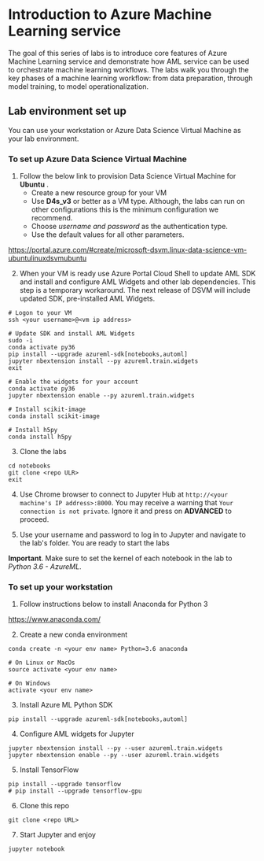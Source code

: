 # Introduction to Azure Machine Learning service
The goal of this series of labs is to introduce core features of Azure Machine Learning service and demonstrate how AML service can be used to orchestrate machine learning workflows. The labs  walk you through the key phases of a machine learning workflow: from data preparation, through model training, to model operationalization.


## Lab environment set up

You can use your workstation or Azure Data Science Virtual Machine as your lab environment.

### To set up Azure Data Science Virtual Machine

1. Follow the below link to provision Data Science Virtual Machine for **Ubuntu** . 
   - Create a new resource group for your VM
   - Use **D4s_v3** or better as a VM type. Although, the labs can run on other configurations this is the minimum configuration we recommend. 
   - Choose *username and password* as the authentication type. 
   - Use the default values for all other parameters.

 https://portal.azure.com/#create/microsoft-dsvm.linux-data-science-vm-ubuntulinuxdsvmubuntu

2. When your VM is ready use Azure Portal Cloud Shell to update AML SDK and install and configure AML Widgets and other lab dependencies. This step is a temporary workaround.
The next release of DSVM will include updated SDK, pre-installed AML Widgets.

```
# Logon to your VM
ssh <your username>@<vm ip address>

# Update SDK and install AML Widgets
sudo -i
conda activate py36 
pip install --upgrade azureml-sdk[notebooks,automl]
jupyter nbextension install --py azureml.train.widgets
exit

# Enable the widgets for your account
conda activate py36
jupyter nbextension enable --py azureml.train.widgets

# Install scikit-image
conda install scikit-image

# Install h5py
conda install h5py
```
3. Clone the labs
```
cd notebooks
git clone <repo ULR>
exit
```

4. Use Chrome browser to connect to Jupyter Hub at `http://<your machine's IP address>:8000`. 
You may receive a warning that `Your connection is not private`. Ignore it and press on **ADVANCED** to proceed.

5. Use your username and password to log in to Jupyter and navigate to the lab's folder. You are ready to start the labs


**Important**. Make sure to set the kernel of each notebook in the lab to *Python 3.6 - AzureML*.




### To set up your workstation

1. Follow instructions below to install Anaconda for Python 3

https://www.anaconda.com/

2. Create a new conda environment

```
conda create -n <your env name> Python=3.6 anaconda

# On Linux or MacOs
source activate <your env name>

# On Windows 
activate <your env name>
```

3. Install Azure ML Python SDK
```
pip install --upgrade azureml-sdk[notebooks,automl]
```

4. Configure AML widgets for Jupyter
```
jupyter nbextension install --py --user azureml.train.widgets
jupyter nbextension enable --py --user azureml.train.widgets
```

5. Install TensorFlow
```
pip install --upgrade tensorflow
# pip install --upgrade tensorflow-gpu
```

6. Clone this repo
```
git clone <repo URL>
```

7. Start Jupyter and enjoy
```
jupyter notebook
```










